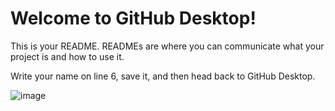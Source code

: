 # Welcome to GitHub Desktop!

This is your README. READMEs are where you can communicate what your project is and how to use it.

Write your name on line 6, save it, and then head back to GitHub Desktop.

![image](https://github.com/user-attachments/assets/06885b52-894d-4787-a713-b0bf2a5705e5)
